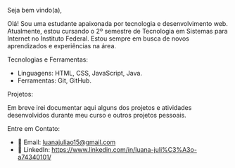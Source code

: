 Seja bem vindo(a),

Olá! Sou uma estudante apaixonada por tecnologia e desenvolvimento web. Atualmente, estou cursando o 2º semestre de Tecnologia em Sistemas para Internet no Instituto Federal. 
Estou sempre em busca de novos aprendizados e experiências na área.

Tecnologias e Ferramentas:

- Linguagens: HTML, CSS, JavaScript, Java.  
- Ferramentas: Git, GitHub.

 Projetos:

Em breve irei documentar aqui alguns dos projetos e atividades desenvolvidos durante meu curso e outros projetos pessoais.


 Entre em Contato:

- 📧 Email: luanajuliao15@gmail.com
- 🔗 LinkedIn: https://www.linkedin.com/in/luana-juli%C3%A3o-a74340101/






